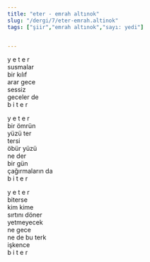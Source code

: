 ```yaml
---
title: "eter - emrah altınok"
slug: "/dergi/7/eter-emrah.altinok"
tags: ["şiir","emrah altınok","sayı: yedi"]


---
```

y e t e r    
susmalar  
bir kılıf  
arar gece  
sessiz  
geceler de  
b i t e r

y e t e r  
bir ömrün  
yüzü ter  
tersi  
öbür yüzü  
ne der  
bir gün  
çağırmaların da  
b i t e r

y e t e r  
biterse  
kim kime  
sırtını döner  
yetmeyecek  
ne gece  
ne de bu terk  
işkence  
b i t e r
